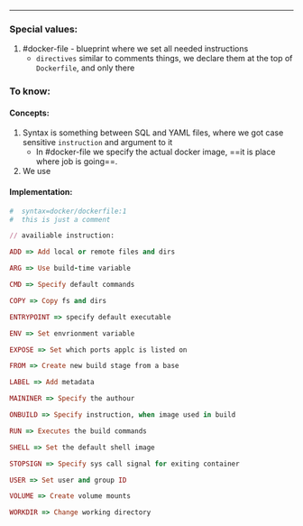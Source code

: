 ***
### Special values:
1. #docker-file - blueprint where we set all needed instructions
	- `directives` similar to comments things, we declare them at the top of `Dockerfile`, and only there 
### To know:

#### Concepts: 
1. Syntax is something between SQL and YAML files, where we got case sensitive `instruction` and argument to it
	- In #docker-file we specify the actual docker image, ==it is place where job is going==. 
2. We use 

#### Implementation:
```ruby
#  syntax=docker/dockerfile:1
#  this is just a comment 

// availiable instruction:

ADD => Add local or remote files and dirs 

ARG => Use build-time variable 

CMD => Specify default commands 

COPY => Copy fs and dirs 

ENTRYPOINT => specify default executable 

ENV => Set envrionment variable 

EXPOSE => Set which ports applc is listed on 

FROM => Create new build stage from a base 

LABEL => Add metadata

MAININER => Specify the authour 

ONBUILD => Specify instruction, when image used in build

RUN => Executes the build commands 

SHELL => Set the default shell image 

STOPSIGN => Specify sys call signal for exiting container 

USER => Set user and group ID 

VOLUME => Create volume mounts 

WORKDIR => Change working directory 
```
